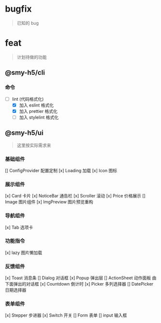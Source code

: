 # bugfix

> 已知的 bug

# feat

> 计划待做的功能

## @smy-h5/cli

### 命令

- [ ] lint (代码格式化)
  - [x] 加入 eslint 格式化
  - [x] 加入 prettier 格式化
  - [ ] 加入 stylelint 格式化

## @smy-h5/ui

> 这里按实际需求来

### 基础组件

[] ConfigProvider 配置定制
[x] Loading 加载
[x] Icon 图标

### 展示组件

[x] Card 卡片
[x] NoticeBar 通告栏
[x] Scroller 滚动
[x] Price 价格展示
[] Image 图片组件
[x] ImgPreview 图片预览重构

### 导航组件

[x] Tab 选项卡

### 功能指令

[x] lazy 图片懒加载

### 反馈组件

[x] Toast 消息条
[] Dialog 对话框
[x] Popup 弹出层
[] ActionSheet 动作面板 由下面弹出的对话框
[x] Countdown 倒计时
[x] Picker 多列选择器
[] DatePicker 日期选择器

### 表单组件

[x] Stepper 步进器
[x] Switch 开关
[] Form 表单
[] input 输入框
